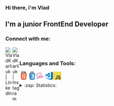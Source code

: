  ### Hi there, i'm Vlad

 ## I'm a junior FrontEnd Developer

 ### Connect with me: 

 [<img align="left" alt="VladKarliuk | LinkedIn" width="22px" src="https://cdn.jsdelivr.net/npm/simple-icons@v3/icons/linkedin.svg" />][linkedin]
 [<img align="left" alt="VladKarliuk | Instagram" width="22px" src="https://cdn.jsdelivr.net/npm/simple-icons@v3/icons/instagram.svg" />][instagram]

 <br />

### Languages and Tools:

<img align="left" alt="HTML5" width="26px" src="https://raw.githubusercontent.com/github/explore/80688e429a7d4ef2fca1e82350fe8e3517d3494d/topics/html/html.png" />
<img align="left" alt="CSS3" width="26px" src="https://raw.githubusercontent.com/github/explore/80688e429a7d4ef2fca1e82350fe8e3517d3494d/topics/css/css.png" />
<img align="left" alt="Sass" width="26px" src="https://raw.githubusercontent.com/github/explore/80688e429a7d4ef2fca1e82350fe8e3517d3494d/topics/sass/sass.png" />
<img align="left" alt="Visual Studio Code" width="26px" src="https://raw.githubusercontent.com/github/explore/80688e429a7d4ef2fca1e82350fe8e3517d3494d/topics/visual-studio-code/visual-studio-code.png" />
<img align="left" alt="JavaScript" width="26px" src="https://raw.githubusercontent.com/github/explore/80688e429a7d4ef2fca1e82350fe8e3517d3494d/topics/javascript/javascript.png" />


<br />
<br />

<details>
  <summary>:zap: Statistics:</summary>
  ![Anurag's GitHub stats](https://github-readme-stats.vercel.app/api?username=dezous&show_icons=true&theme=onedark)
    <br />
   [![Top Langs](https://github-readme-stats.vercel.app/api/top-langs/?username=anuraghazra&layout=compact)]
</details>

[linkedin]: https://www.linkedin.com//in/vladislav-karliuk-018b8a151/
[instagram]: https://www.instagram.com/dezous/
